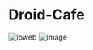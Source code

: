 # Droid-Cafe
![lpweb](https://user-images.githubusercontent.com/69706091/210163047-10fe8460-f5e9-4180-8831-ee0c5fda907e.png)
![image](https://user-images.githubusercontent.com/69706091/210163055-f16007c0-daa2-4ec5-9109-b80267610faf.png)
